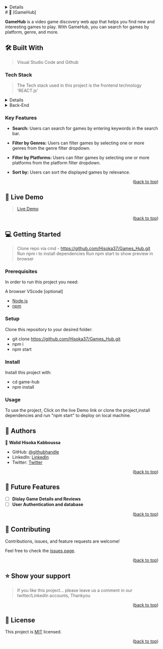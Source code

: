 <a name="readme-top"></a>

<details>
<summury>📗Table of Contents</summury>
- [📖 About the Project](#about-project)
  - [🛠 Built With](#built-with)
    - [Tech Stack](#tech-stack)
    - [Key Features](#key-features)
  - [🚀 Live Demo](#live-demo)
- [💻 Getting Started](#getting-started)
  - [Setup](#setup)
  - [Prerequisites](#prerequisites)
  - [Install](#install)
  - [Usage](#usage)
- [👥 Authors](#authors)
- [🔭 Future Features](#future-features)
- [🤝 Contributing](#contributing)
- [⭐️ Show your support](#support)
- [🙏 Acknowledgements](#acknowledgements)
- [📝 License](#license)
</details>
# 📖 [GameHub] <a name="about-project"></a>

> 
**GameHub** is a video game discovery web app that helps you find new and interesting games to play. With GameHub, you can search for games by platform, genre, and more.


## 🛠 Built With <a name="built-with">
> Visual Studio Code and Github
### Tech Stack <a name="tech-stack">
> The Tech stack used in this project is the frontend technology 'REACT.js'

<details>
  <summary>Front-End</summary>
  <ul>
    <li><a href="https://react.dev/"></a>React.js</li>
    <li><a href="https://www.typescriptlang.org/"></a>TypeScript</li>
    <li><a href="https://chakra-ui.com/"></a>ChakraUI</li>
  </ul>
</details>

<details>
  <summary>Back-End</summary>
  <ul>
    <li><a href="">Axios</a></li>
    <li><a href="https://rawg.io/">API</a></li>
  </ul>
</details>


### Key Features <a name="key-features"></a>


- <b>Search:</b> Users can search for games by entering keywords in the search bar.

- <b>Filter by Genres:</b> Users can filter games by selecting one or more genres from the genre filter dropdown.

- <b>Filter by Platforms:</b> Users can filter games by selecting one or more platforms from the platform filter dropdown.

- <b>Sort by:</b> Users can sort the displayed games by relevance.


<p align="right">(<a href="#readme-top">back to top</a>)</p>


## 🚀 Live Demo <a name="live-demo"></a>

> [Live Demo](https://game-fz03ur1w1-hisoka37.vercel.app/)

<p align="right">(<a href="#readme-top">back to top</a>)</p>

## 💻 Getting Started <a name="getting-started"></a>

>  Clone repo via cmd - https://github.com/Hisoka37/Games_Hub.git
> Run npm i to install dependencies
> Run npm start to show preview in browser
### Prerequisites


In order to run this project you need:

A browser
VScode [optional]
- [Node.js](https://nodejs.org/en)
- [npm](https://www.npmjs.com/)


### Setup

Clone this repository to your desired folder:
- git clone https://github.com/Hisoka37/Games_Hub.git
- npm i
- npm start

### Install

Install this project with:

- cd game-hub
- npm install

### Usage


To use the project, Click on the live Demo link or clone the project,install dependencies and run "npm start" to deploy on local machine.



## 👥 Authors <a name="authors"></a>

>
👤 **Walid Hisoka Kabboussa**
- GitHub: [@githubhandle](https://github.com/Hisoka37)
- LinkedIn: [LinkedIn](https://www.linkedin.com/in/walidkb/)
- Twitter: [Twitter](https://twitter.com/kbwalid9)

<p align="right">(<a href="#readme-top">back to top</a>)</p>



## 🔭 Future Features <a name="future-features"></a>


- [ ] **Dislay Game Details and Reviews**
- [ ] **User Authentication and database**

<p align="right">(<a href="#readme-top">back to top</a>)</p>



## 🤝 Contributing <a name="contributing"></a>

Contributions, issues, and feature requests are welcome!

Feel free to check the [issues page](../../issues/).

<p align="right">(<a href="#readme-top">back to top</a>)</p>



## ⭐️ Show your support <a name="support"></a>

> If you like this project... please leave us a comment in our twitter/LinkedIn accounts, Thankyou

<p align="right">(<a href="#readme-top">back to top</a>)</p>

## 📝 License <a name="license"></a>

This project is [MIT](./LICENCE) licensed.

<p align="right">(<a href="#readme-top">back to top</a>)</p>
